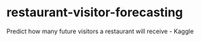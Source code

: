 # restaurant-visitor-forecasting
Predict how many future visitors a restaurant will receive - Kaggle
